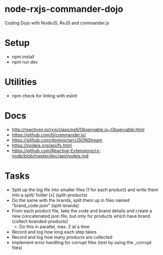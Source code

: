 # node-rxjs-commander-dojo
Coding Dojo with NodeJS, RxJS and commander.js

# Setup

- npm install
- npm run dev

# Utilities
- npm check for linting with eslint

# Docs
- http://reactivex.io/rxjs/class/es6/Observable.js~Observable.html
- https://github.com/tj/commander.js/
- https://github.com/dominictarr/JSONStream
- https://nodejs.org/api/fs.html
- https://github.com/Reactive-Extensions/rx-node/blob/master/doc/api/nodejs.md

# Tasks

- Split up the big file into smaller files (1 for each product) and write them into a split/ folder [x] (split-products)
- Do the same with the brands, split them up in files named "brand_code.json" (split-brands)
- From each product file, take the code and brand details and create a new concatenated json file, but only for products which have brand (collect-branded-products)
    - Do this in parallel, max. 2 at a time
- Record and log how long each step takes
- Record and log how many products are collected
- Implement error handling for corrupt files (test by using the _corrupt files)
